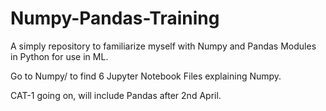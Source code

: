 # Numpy-Pandas-Training
A simply repository to familiarize myself with Numpy and Pandas Modules in Python for use in ML.

Go to Numpy/ to find 6 Jupyter Notebook Files explaining Numpy.

CAT-1 going on, will include Pandas after 2nd April.
